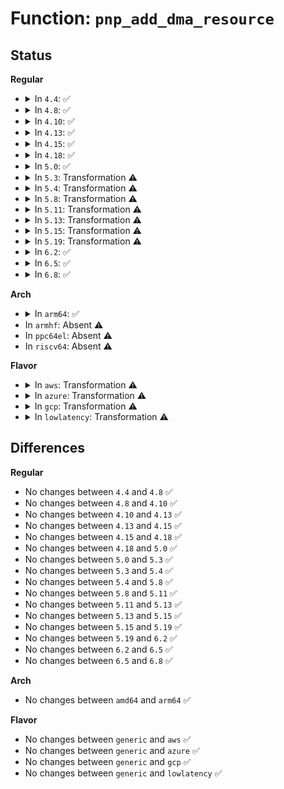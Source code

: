 # Function: <code>pnp_add_dma_resource</code>

## Status
<b>Regular</b>
<ul>
<li>
<details>
<summary>In <code>4.4</code>: ✅</summary>

```c
struct pnp_resource *pnp_add_dma_resource(struct pnp_dev *dev, int dma, int flags);
```

**Collision:** Unique Global

**Inline:** No

**Transformation:** False

**Instances:**

```
In drivers/pnp/resource.c (ffffffff814b9380)
Location: drivers/pnp/resource.c:546
Inline: False
Direct callers:
  - drivers/pnp/manager.c:pnp_assign_resources
  - drivers/pnp/interface.c:resources_store
  - drivers/pnp/pnpacpi/rsparser.c:pnpacpi_allocated_resource
```
**Symbols:**

```
ffffffff814b9380-ffffffff814b942f: pnp_add_dma_resource (STB_GLOBAL)
```
</details>
</li>
<li>
<details>
<summary>In <code>4.8</code>: ✅</summary>

```c
struct pnp_resource *pnp_add_dma_resource(struct pnp_dev *dev, int dma, int flags);
```

**Collision:** Unique Global

**Inline:** No

**Transformation:** False

**Instances:**

```
In drivers/pnp/resource.c (ffffffff81508df0)
Location: drivers/pnp/resource.c:546
Inline: False
Direct callers:
  - drivers/pnp/manager.c:pnp_assign_resources
  - drivers/pnp/interface.c:resources_store
  - drivers/pnp/pnpacpi/rsparser.c:pnpacpi_allocated_resource
```
**Symbols:**

```
ffffffff81508df0-ffffffff81508e9f: pnp_add_dma_resource (STB_GLOBAL)
```
</details>
</li>
<li>
<details>
<summary>In <code>4.10</code>: ✅</summary>

```c
struct pnp_resource *pnp_add_dma_resource(struct pnp_dev *dev, int dma, int flags);
```

**Collision:** Unique Global

**Inline:** No

**Transformation:** False

**Instances:**

```
In drivers/pnp/resource.c (ffffffff8152d010)
Location: drivers/pnp/resource.c:546
Inline: False
Direct callers:
  - drivers/pnp/manager.c:pnp_assign_resources
  - drivers/pnp/interface.c:resources_store
  - drivers/pnp/pnpacpi/rsparser.c:pnpacpi_allocated_resource
```
**Symbols:**

```
ffffffff8152d010-ffffffff8152d0bf: pnp_add_dma_resource (STB_GLOBAL)
```
</details>
</li>
<li>
<details>
<summary>In <code>4.13</code>: ✅</summary>

```c
struct pnp_resource *pnp_add_dma_resource(struct pnp_dev *dev, int dma, int flags);
```

**Collision:** Unique Global

**Inline:** No

**Transformation:** False

**Instances:**

```
In drivers/pnp/resource.c (ffffffff815400f0)
Location: drivers/pnp/resource.c:546
Inline: False
Direct callers:
  - drivers/pnp/manager.c:pnp_assign_resources
  - drivers/pnp/interface.c:resources_store
  - drivers/pnp/pnpacpi/rsparser.c:pnpacpi_allocated_resource
```
**Symbols:**

```
ffffffff815400f0-ffffffff81540196: pnp_add_dma_resource (STB_GLOBAL)
```
</details>
</li>
<li>
<details>
<summary>In <code>4.15</code>: ✅</summary>

```c
struct pnp_resource *pnp_add_dma_resource(struct pnp_dev *dev, int dma, int flags);
```

**Collision:** Unique Global

**Inline:** No

**Transformation:** False

**Instances:**

```
In drivers/pnp/resource.c (ffffffff815a3210)
Location: drivers/pnp/resource.c:547
Inline: False
Direct callers:
  - drivers/pnp/manager.c:pnp_assign_resources
  - drivers/pnp/interface.c:resources_store
  - drivers/pnp/pnpacpi/rsparser.c:pnpacpi_allocated_resource
```
**Symbols:**

```
ffffffff815a3210-ffffffff815a32b6: pnp_add_dma_resource (STB_GLOBAL)
```
</details>
</li>
<li>
<details>
<summary>In <code>4.18</code>: ✅</summary>

```c
struct pnp_resource *pnp_add_dma_resource(struct pnp_dev *dev, int dma, int flags);
```

**Collision:** Unique Global

**Inline:** No

**Transformation:** False

**Instances:**

```
In drivers/pnp/resource.c (ffffffff815dae80)
Location: drivers/pnp/resource.c:547
Inline: False
Direct callers:
  - drivers/pnp/manager.c:pnp_assign_resources
  - drivers/pnp/interface.c:resources_store
  - drivers/pnp/pnpacpi/rsparser.c:pnpacpi_allocated_resource
```
**Symbols:**

```
ffffffff815dae80-ffffffff815daf26: pnp_add_dma_resource (STB_GLOBAL)
```
</details>
</li>
<li>
<details>
<summary>In <code>5.0</code>: ✅</summary>

```c
struct pnp_resource *pnp_add_dma_resource(struct pnp_dev *dev, int dma, int flags);
```

**Collision:** Unique Global

**Inline:** No

**Transformation:** False

**Instances:**

```
In drivers/pnp/resource.c (ffffffff815f46f0)
Location: drivers/pnp/resource.c:547
Inline: False
Direct callers:
  - drivers/pnp/manager.c:pnp_assign_resources
  - drivers/pnp/interface.c:resources_store
  - drivers/pnp/pnpacpi/rsparser.c:pnpacpi_allocated_resource
```
**Symbols:**

```
ffffffff815f46f0-ffffffff815f4769: pnp_add_dma_resource (STB_GLOBAL)
```
</details>
</li>
<li>
<details>
<summary>In <code>5.3</code>: Transformation ⚠️</summary>

```c
struct pnp_resource *pnp_add_dma_resource(struct pnp_dev *dev, int dma, int flags);
```

**Collision:** Unique Global

**Inline:** No

**Transformation:** True

**Instances:**

```
In drivers/pnp/resource.c (0)
Location: drivers/pnp/resource.c:547
Inline: False
Direct callers:
  - drivers/pnp/manager.c:pnp_assign_resources
  - drivers/pnp/interface.c:resources_store
  - drivers/pnp/pnpacpi/rsparser.c:pnpacpi_allocated_resource
```
**Symbols:**

```
ffffffff81626600-ffffffff8162665b: pnp_add_dma_resource.cold (STB_LOCAL)
ffffffff816264b0-ffffffff816264de: pnp_add_dma_resource (STB_GLOBAL)
```
</details>
</li>
<li>
<details>
<summary>In <code>5.4</code>: Transformation ⚠️</summary>

```c
struct pnp_resource *pnp_add_dma_resource(struct pnp_dev *dev, int dma, int flags);
```

**Collision:** Unique Global

**Inline:** No

**Transformation:** True

**Instances:**

```
In drivers/pnp/resource.c (0)
Location: drivers/pnp/resource.c:547
Inline: False
Direct callers:
  - drivers/pnp/manager.c:pnp_assign_resources
  - drivers/pnp/interface.c:resources_store
  - drivers/pnp/pnpacpi/rsparser.c:pnpacpi_allocated_resource
```
**Symbols:**

```
ffffffff816480f0-ffffffff8164814b: pnp_add_dma_resource.cold (STB_LOCAL)
ffffffff81647fa0-ffffffff81647fce: pnp_add_dma_resource (STB_GLOBAL)
```
</details>
</li>
<li>
<details>
<summary>In <code>5.8</code>: Transformation ⚠️</summary>

```c
struct pnp_resource *pnp_add_dma_resource(struct pnp_dev *dev, int dma, int flags);
```

**Collision:** Unique Global

**Inline:** No

**Transformation:** True

**Instances:**

```
In drivers/pnp/resource.c (0)
Location: drivers/pnp/resource.c:547
Inline: False
Direct callers:
  - drivers/pnp/manager.c:pnp_assign_dma
  - drivers/pnp/interface.c:resources_store
  - drivers/pnp/pnpacpi/rsparser.c:pnpacpi_allocated_resource
```
**Symbols:**

```
ffffffff816f6f80-ffffffff816f6ffa: pnp_add_dma_resource.cold (STB_LOCAL)
ffffffff816f6dd0-ffffffff816f6e0f: pnp_add_dma_resource (STB_GLOBAL)
```
</details>
</li>
<li>
<details>
<summary>In <code>5.11</code>: Transformation ⚠️</summary>

```c
struct pnp_resource *pnp_add_dma_resource(struct pnp_dev *dev, int dma, int flags);
```

**Collision:** Unique Global

**Inline:** No

**Transformation:** True

**Instances:**

```
In drivers/pnp/resource.c (0)
Location: drivers/pnp/resource.c:547
Inline: False
Direct callers:
  - drivers/pnp/manager.c:pnp_assign_dma
  - drivers/pnp/interface.c:resources_store
  - drivers/pnp/pnpacpi/rsparser.c:pnpacpi_allocated_resource
```
**Symbols:**

```
ffffffff81c03ab4-ffffffff81c03b2e: pnp_add_dma_resource.cold (STB_LOCAL)
ffffffff81713e10-ffffffff81713e4f: pnp_add_dma_resource (STB_GLOBAL)
```
</details>
</li>
<li>
<details>
<summary>In <code>5.13</code>: Transformation ⚠️</summary>

```c
struct pnp_resource *pnp_add_dma_resource(struct pnp_dev *dev, int dma, int flags);
```

**Collision:** Unique Global

**Inline:** No

**Transformation:** True

**Instances:**

```
In drivers/pnp/resource.c (0)
Location: drivers/pnp/resource.c:547
Inline: False
Direct callers:
  - drivers/pnp/manager.c:pnp_assign_resources
  - drivers/pnp/interface.c:resources_store
  - drivers/pnp/pnpacpi/rsparser.c:pnpacpi_allocated_resource
```
**Symbols:**

```
ffffffff81bf5447-ffffffff81bf54c1: pnp_add_dma_resource.cold (STB_LOCAL)
ffffffff816f51c0-ffffffff816f51ff: pnp_add_dma_resource (STB_GLOBAL)
```
</details>
</li>
<li>
<details>
<summary>In <code>5.15</code>: Transformation ⚠️</summary>

```c
struct pnp_resource *pnp_add_dma_resource(struct pnp_dev *dev, int dma, int flags);
```

**Collision:** Unique Global

**Inline:** No

**Transformation:** True

**Instances:**

```
In drivers/pnp/resource.c (0)
Location: drivers/pnp/resource.c:547
Inline: False
Direct callers:
  - drivers/pnp/manager.c:pnp_assign_resources
  - drivers/pnp/interface.c:resources_store
  - drivers/pnp/pnpacpi/rsparser.c:pnpacpi_allocated_resource
```
**Symbols:**

```
ffffffff81cf29a5-ffffffff81cf2a1f: pnp_add_dma_resource.cold (STB_LOCAL)
ffffffff8176f780-ffffffff8176f7bf: pnp_add_dma_resource (STB_GLOBAL)
```
</details>
</li>
<li>
<details>
<summary>In <code>5.19</code>: Transformation ⚠️</summary>

```c
struct pnp_resource *pnp_add_dma_resource(struct pnp_dev *dev, int dma, int flags);
```

**Collision:** Unique Global

**Inline:** No

**Transformation:** True

**Instances:**

```
In drivers/pnp/resource.c (0)
Location: drivers/pnp/resource.c:547
Inline: False
Direct callers:
  - drivers/pnp/manager.c:pnp_assign_resources
  - drivers/pnp/interface.c:resources_store
  - drivers/pnp/pnpacpi/rsparser.c:pnpacpi_allocated_resource
```
**Symbols:**

```
ffffffff81ebaadb-ffffffff81ebab61: pnp_add_dma_resource.cold (STB_LOCAL)
ffffffff818a4b70-ffffffff818a4baf: pnp_add_dma_resource (STB_GLOBAL)
```
</details>
</li>
<li>
<details>
<summary>In <code>6.2</code>: ✅</summary>

```c
struct pnp_resource *pnp_add_dma_resource(struct pnp_dev *dev, int dma, int flags);
```

**Collision:** Unique Global

**Inline:** No

**Transformation:** False

**Instances:**

```
In drivers/pnp/resource.c (ffffffff819ee6e0)
Location: drivers/pnp/resource.c:548
Inline: False
Direct callers:
  - drivers/pnp/manager.c:pnp_assign_resources
  - drivers/pnp/interface.c:resources_store
  - drivers/pnp/pnpacpi/rsparser.c:pnpacpi_allocated_resource
```
**Symbols:**

```
ffffffff819ee6e0-ffffffff819ee792: pnp_add_dma_resource (STB_GLOBAL)
```
</details>
</li>
<li>
<details>
<summary>In <code>6.5</code>: ✅</summary>

```c
struct pnp_resource *pnp_add_dma_resource(struct pnp_dev *dev, int dma, int flags);
```

**Collision:** Unique Global

**Inline:** No

**Transformation:** False

**Instances:**

```
In drivers/pnp/resource.c (ffffffff81a36e50)
Location: drivers/pnp/resource.c:548
Inline: False
Direct callers:
  - drivers/pnp/manager.c:pnp_assign_resources
  - drivers/pnp/interface.c:resources_store
  - drivers/pnp/pnpacpi/rsparser.c:pnpacpi_allocated_resource
```
**Symbols:**

```
ffffffff81a36e50-ffffffff81a36f18: pnp_add_dma_resource (STB_GLOBAL)
```
</details>
</li>
<li>
<details>
<summary>In <code>6.8</code>: ✅</summary>

```c
struct pnp_resource *pnp_add_dma_resource(struct pnp_dev *dev, int dma, int flags);
```

**Collision:** Unique Global

**Inline:** No

**Transformation:** False

**Instances:**

```
In drivers/pnp/resource.c (ffffffff81a82550)
Location: drivers/pnp/resource.c:548
Inline: False
Direct callers:
  - drivers/pnp/manager.c:pnp_assign_resources
  - drivers/pnp/interface.c:resources_store
  - drivers/pnp/pnpacpi/rsparser.c:pnpacpi_allocated_resource
```
**Symbols:**

```
ffffffff81a82550-ffffffff81a82647: pnp_add_dma_resource (STB_GLOBAL)
```
</details>
</li>
</ul>
<b>Arch</b>
<ul>
<li>
<details>
<summary>In <code>arm64</code>: ✅</summary>

```c
struct pnp_resource *pnp_add_dma_resource(struct pnp_dev *dev, int dma, int flags);
```

**Collision:** Unique Global

**Inline:** No

**Transformation:** False

**Instances:**

```
In drivers/pnp/resource.c (ffff8000107b5338)
Location: drivers/pnp/resource.c:547
Inline: False
Direct callers:
  - drivers/pnp/interface.c:resources_store
  - drivers/pnp/pnpacpi/rsparser.c:pnpacpi_allocated_resource
```
**Symbols:**

```
ffff8000107b5338-ffff8000107b53c8: pnp_add_dma_resource (STB_GLOBAL)
```
</details>
</li>
<li>
In <code>armhf</code>: Absent ⚠️
</li>
<li>
In <code>ppc64el</code>: Absent ⚠️
</li>
<li>
In <code>riscv64</code>: Absent ⚠️
</li>
</ul>
<b>Flavor</b>
<ul>
<li>
<details>
<summary>In <code>aws</code>: Transformation ⚠️</summary>

```c
struct pnp_resource *pnp_add_dma_resource(struct pnp_dev *dev, int dma, int flags);
```

**Collision:** Unique Global

**Inline:** No

**Transformation:** True

**Instances:**

```
In drivers/pnp/resource.c (0)
Location: drivers/pnp/resource.c:547
Inline: False
Direct callers:
  - drivers/pnp/manager.c:pnp_assign_resources
  - drivers/pnp/interface.c:resources_store
  - drivers/pnp/pnpacpi/rsparser.c:pnpacpi_allocated_resource
```
**Symbols:**

```
ffffffff8160e150-ffffffff8160e1ab: pnp_add_dma_resource.cold (STB_LOCAL)
ffffffff8160e000-ffffffff8160e02e: pnp_add_dma_resource (STB_GLOBAL)
```
</details>
</li>
<li>
<details>
<summary>In <code>azure</code>: Transformation ⚠️</summary>

```c
struct pnp_resource *pnp_add_dma_resource(struct pnp_dev *dev, int dma, int flags);
```

**Collision:** Unique Global

**Inline:** No

**Transformation:** True

**Instances:**

```
In drivers/pnp/resource.c (0)
Location: drivers/pnp/resource.c:547
Inline: False
Direct callers:
  - drivers/pnp/manager.c:pnp_assign_resources
  - drivers/pnp/interface.c:resources_store
  - drivers/pnp/pnpacpi/rsparser.c:pnpacpi_allocated_resource
```
**Symbols:**

```
ffffffff816026a0-ffffffff816026fb: pnp_add_dma_resource.cold (STB_LOCAL)
ffffffff81602550-ffffffff8160257e: pnp_add_dma_resource (STB_GLOBAL)
```
</details>
</li>
<li>
<details>
<summary>In <code>gcp</code>: Transformation ⚠️</summary>

```c
struct pnp_resource *pnp_add_dma_resource(struct pnp_dev *dev, int dma, int flags);
```

**Collision:** Unique Global

**Inline:** No

**Transformation:** True

**Instances:**

```
In drivers/pnp/resource.c (0)
Location: drivers/pnp/resource.c:547
Inline: False
Direct callers:
  - drivers/pnp/manager.c:pnp_assign_resources
  - drivers/pnp/interface.c:resources_store
  - drivers/pnp/pnpacpi/rsparser.c:pnpacpi_allocated_resource
```
**Symbols:**

```
ffffffff8163bf30-ffffffff8163bf8b: pnp_add_dma_resource.cold (STB_LOCAL)
ffffffff8163bde0-ffffffff8163be0e: pnp_add_dma_resource (STB_GLOBAL)
```
</details>
</li>
<li>
<details>
<summary>In <code>lowlatency</code>: Transformation ⚠️</summary>

```c
struct pnp_resource *pnp_add_dma_resource(struct pnp_dev *dev, int dma, int flags);
```

**Collision:** Unique Global

**Inline:** No

**Transformation:** True

**Instances:**

```
In drivers/pnp/resource.c (0)
Location: drivers/pnp/resource.c:547
Inline: False
Direct callers:
  - drivers/pnp/manager.c:pnp_assign_resources
  - drivers/pnp/interface.c:resources_store
  - drivers/pnp/pnpacpi/rsparser.c:pnpacpi_allocated_resource
```
**Symbols:**

```
ffffffff81656280-ffffffff816562db: pnp_add_dma_resource.cold (STB_LOCAL)
ffffffff81656130-ffffffff8165615e: pnp_add_dma_resource (STB_GLOBAL)
```
</details>
</li>
</ul>

## Differences
<b>Regular</b>
<ul>
<li>
No changes between <code>4.4</code> and <code>4.8</code> ✅
</li>
<li>
No changes between <code>4.8</code> and <code>4.10</code> ✅
</li>
<li>
No changes between <code>4.10</code> and <code>4.13</code> ✅
</li>
<li>
No changes between <code>4.13</code> and <code>4.15</code> ✅
</li>
<li>
No changes between <code>4.15</code> and <code>4.18</code> ✅
</li>
<li>
No changes between <code>4.18</code> and <code>5.0</code> ✅
</li>
<li>
No changes between <code>5.0</code> and <code>5.3</code> ✅
</li>
<li>
No changes between <code>5.3</code> and <code>5.4</code> ✅
</li>
<li>
No changes between <code>5.4</code> and <code>5.8</code> ✅
</li>
<li>
No changes between <code>5.8</code> and <code>5.11</code> ✅
</li>
<li>
No changes between <code>5.11</code> and <code>5.13</code> ✅
</li>
<li>
No changes between <code>5.13</code> and <code>5.15</code> ✅
</li>
<li>
No changes between <code>5.15</code> and <code>5.19</code> ✅
</li>
<li>
No changes between <code>5.19</code> and <code>6.2</code> ✅
</li>
<li>
No changes between <code>6.2</code> and <code>6.5</code> ✅
</li>
<li>
No changes between <code>6.5</code> and <code>6.8</code> ✅
</li>
</ul>
<b>Arch</b>
<ul>
<li>
No changes between <code>amd64</code> and <code>arm64</code> ✅
</li>
</ul>
<b>Flavor</b>
<ul>
<li>
No changes between <code>generic</code> and <code>aws</code> ✅
</li>
<li>
No changes between <code>generic</code> and <code>azure</code> ✅
</li>
<li>
No changes between <code>generic</code> and <code>gcp</code> ✅
</li>
<li>
No changes between <code>generic</code> and <code>lowlatency</code> ✅
</li>
</ul>
